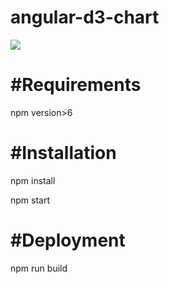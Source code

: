 # angular-d3-chart

<img src="https://github.com/webninja1992/angular-d3-chart/blob/master/Angular6-D3.jpg"/>

<h1>#Requirements </h1>
 <p> npm version>6 </p>

<h1>#Installation</h1>
<p> npm install </p> 
<p> npm start </p>

<h1>#Deployment </h1>
<p> npm run build </p>
